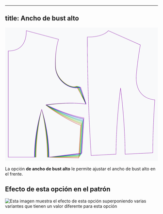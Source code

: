 ***

## title: Ancho de bust alto

![El efecto de la opción de alto ancho de bust en el patrón](sample.png)

La opción **de ancho de bust alto** le permite ajustar el ancho de bust alto en el frente.

## Efecto de esta opción en el patrón

![Esta imagen muestra el efecto de esta opción superponiendo varias variantes que tienen un valor diferente para esta opción](bella\_highbustwidth\_sample.svg "Efecto de esta opción en el patrón")

